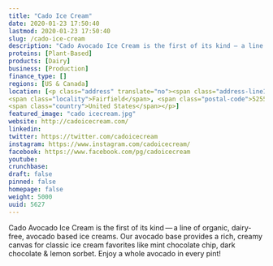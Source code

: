 ```yaml
---
title: "Cado Ice Cream"
date: 2020-01-23 17:50:40
lastmod: 2020-01-23 17:50:40
slug: /cado-ice-cream
description: "Cado Avocado Ice Cream is the first of its kind — a line of organic, dairy-free, avocado based ice creams. Our avocado base provides a rich, creamy canvas for classic ice cream favorites like mint chocolate chip, dark chocolate & lemon sorbet. Enjoy a whole avocado in every pint!"
proteins: [Plant-Based]
products: [Dairy]
business: [Production]
finance_type: []
regions: [US & Canada]
location: [<p class="address" translate="no"><span class="address-line1">East Broadway Avenue</span><br>
<span class="locality">Fairfield</span>, <span class="postal-code">52556</span><br>
<span class="country">United States</span></p>]
featured_image: "cado icecream.jpg"
website: http://cadoicecream.com/
linkedin: 
twitter: https://twitter.com/cadoicecream
instagram: https://www.instagram.com/cadoicecream/
facebook: https://www.facebook.com/pg/cadoicecream
youtube: 
crunchbase: 
draft: false
pinned: false
homepage: false
weight: 5000
uuid: 5627
---
```

Cado Avocado Ice Cream is the first of its kind — a line of organic, dairy-free, avocado based ice creams. Our avocado base provides a rich, creamy canvas for classic ice cream favorites like mint chocolate chip, dark chocolate & lemon sorbet. Enjoy a whole avocado in every pint!

